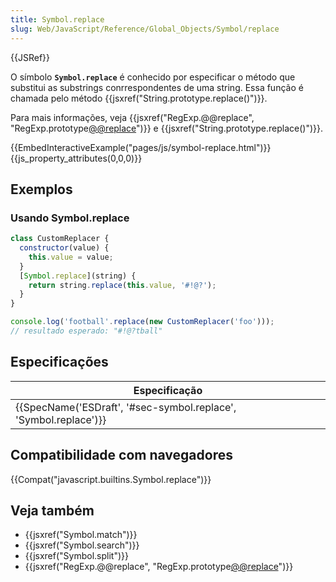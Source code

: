 ```yaml
---
title: Symbol.replace
slug: Web/JavaScript/Reference/Global_Objects/Symbol/replace
---
```

{{JSRef}}

O símbolo **`Symbol.replace`** é conhecido por especificar o método que substitui as substrings conrrespondentes de uma string. Essa função é chamada pelo método {{jsxref("String.prototype.replace()")}}.

Para mais informações, veja {{jsxref("RegExp.@@replace", "RegExp.prototype[@@replace]()")}} e {{jsxref("String.prototype.replace()")}}.

{{EmbedInteractiveExample("pages/js/symbol-replace.html")}}{{js_property_attributes(0,0,0)}}

## Exemplos

### Usando Symbol.replace

```js
class CustomReplacer {
  constructor(value) {
    this.value = value;
  }
  [Symbol.replace](string) {
    return string.replace(this.value, '#!@?');
  }
}

console.log('football'.replace(new CustomReplacer('foo')));
// resultado esperado: "#!@?tball"
```

## Especificações

| Especificação                                                                        |
| ------------------------------------------------------------------------------------ |
| {{SpecName('ESDraft', '#sec-symbol.replace', 'Symbol.replace')}} |

## Compatibilidade com navegadores

{{Compat("javascript.builtins.Symbol.replace")}}

## Veja também

- {{jsxref("Symbol.match")}}
- {{jsxref("Symbol.search")}}
- {{jsxref("Symbol.split")}}
- {{jsxref("RegExp.@@replace", "RegExp.prototype[@@replace]()")}}
